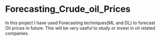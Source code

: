 # Forecasting_Crude_oil_Prices
In this project I have used Forecasting techniques(ML and DL) to forecast Oil prices in future. This will be very useful to study or invest in oil related companies. 
